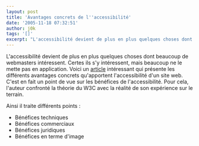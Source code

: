 ```yaml
---
layout: post
title: 'Avantages concrets de l''accessibilité'
date: '2005-11-18 07:32:51'
author: j0k
tags: '[]'
excerpt: "L'accessibilité devient de plus en plus quelques choses dont beaucoup de webmasters intéressent. Certes ils s'y intéressent, mais beaucoup ne le mette pas en application.     \nVoici un [article](http://www.open-s.com/Blog-Accessibilite/index.php/2005/09/27/76-avantages-concrets-de-laccessibilite) intéressant qui présente les différents avantages concrets      …"
---
```


L'accessibilité devient de plus en plus quelques choses dont beaucoup de webmasters intéressent. Certes ils s'y intéressent, mais beaucoup ne le mette pas en application.
Voici un [article](http://www.open-s.com/Blog-Accessibilite/index.php/2005/09/27/76-avantages-concrets-de-laccessibilite) intéressant qui présente les différents avantages concrets qu'apportent l'accessibilité d'un site web.   C'est en fait un point de vue sur les bénéfices de l'accessibilité. Pour cela, l'auteur confronté la théorie du W3C avec la réalité de son expérience sur le terrain.

Ainsi il traite différents points :
* Bénéfices techniques
* Bénéfices commerciaux
* Bénéfices juridiques
* Bénéfices en terme d'image
